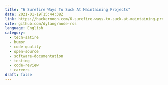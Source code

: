 ```yaml
---
title: "6 Surefire Ways To Suck At Maintaining Projects"
date: 2021-01-19T15:44:38Z
link: https://hackernoon.com/6-surefire-ways-to-suck-at-maintaining-projects-a73u31l7?source=rss&utm_medium=RSS&utm_source=news.12bit.vn
site: github.com/dylang/node-rss
language: English
category:
  - tech-satire
  - humor
  - code-quality
  - open-source
  - software-documentation
  - testing
  - code-review
  - careers
draft: false
---
```

